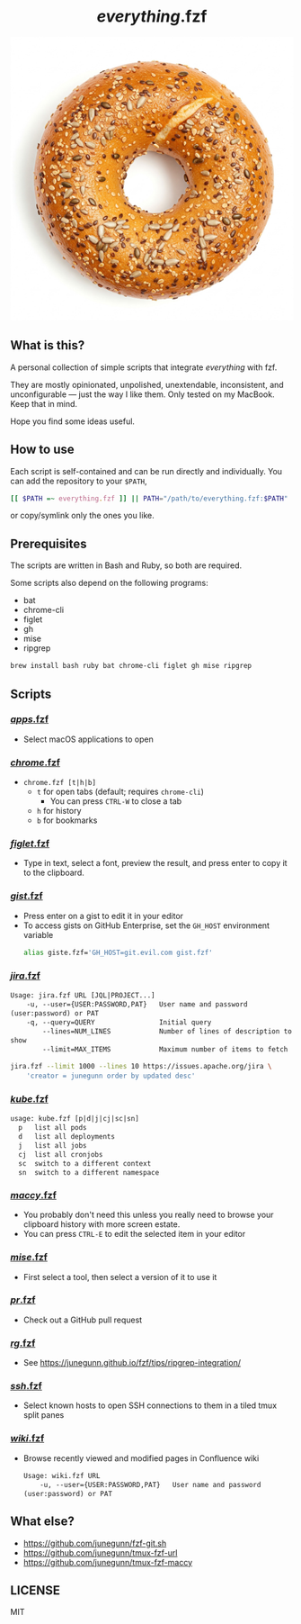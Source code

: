 <h1 align="center">
  <i>everything</i>.fzf
</h1>

![everything.fzf](https://github.com/junegunn/i/blob/master/everything.fzf.jpg)

What is this?
-------------

A personal collection of simple scripts that integrate *everything* with fzf.

They are mostly opinionated, unpolished, unextendable, inconsistent, and
unconfigurable — just the way I like them. Only tested on my MacBook.
Keep that in mind.

Hope you find some ideas useful.

How to use
----------

Each script is self-contained and can be run directly and individually.
You can add the repository to your `$PATH`,

```sh
[[ $PATH =~ everything.fzf ]] || PATH="/path/to/everything.fzf:$PATH"
```

or copy/symlink only the ones you like.

Prerequisites
-------------

The scripts are written in Bash and Ruby, so both are required.

Some scripts also depend on the following programs:

* bat
* chrome-cli
* figlet
* gh
* mise
* ripgrep

```sh
brew install bash ruby bat chrome-cli figlet gh mise ripgrep
```

Scripts
-------

### [_apps_](https://www.apple.com/macos)[.fzf](apps.fzf)

* Select macOS applications to open

### [_chrome_](https://www.google.com/chrome/)[.fzf](chrome.fzf)

* `chrome.fzf [t|h|b]`
    * `t` for open tabs (default; requires `chrome-cli`)
        * You can press `CTRL-W` to close a tab
    * `h` for history
    * `b` for bookmarks

### [_figlet_](http://www.figlet.org/)[.fzf](figlet.fzf)

* Type in text, select a font, preview the result, and press enter to copy it
  to the clipboard.

### [_gist_](https://gist.github.com/)[.fzf](gist.fzf)

* Press enter on a gist to edit it in your editor
* To access gists on GitHub Enterprise, set the `GH_HOST` environment variable
  ```sh
  alias giste.fzf='GH_HOST=git.evil.com gist.fzf'
  ```

### [_jira_](https://www.atlassian.com/software/jira)[.fzf](jira.fzf)

```
Usage: jira.fzf URL [JQL|PROJECT...]
    -u, --user={USER:PASSWORD,PAT}   User name and password (user:password) or PAT
    -q, --query=QUERY                Initial query
        --lines=NUM_LINES            Number of lines of description to show
        --limit=MAX_ITEMS            Maximum number of items to fetch
```

```sh
jira.fzf --limit 1000 --lines 10 https://issues.apache.org/jira \
    'creator = junegunn order by updated desc'
```

### [_kube_](https://kubernetes.io/)[.fzf](kube.fzf)

```
usage: kube.fzf [p|d|j|cj|sc|sn]
  p   list all pods
  d   list all deployments
  j   list all jobs
  cj  list all cronjobs
  sc  switch to a different context
  sn  switch to a different namespace
```

### [_maccy_](https://maccy.app/)[.fzf](maccy.fzf)

* You probably don't need this unless you really need to browse your clipboard
  history with more screen estate.
* You can press `CTRL-E` to edit the selected item in your editor

### [_mise_](https://mise.jdx.dev/)[.fzf](mise.fzf)

* First select a tool, then select a version of it to use it

### [_pr_](https://docs.github.com/en/pull-requests)[.fzf](pr.fzf)

* Check out a GitHub pull request

### [_rg_](https://github.com/BurntSushi/ripgrep)[.fzf](rg.fzf)

* See https://junegunn.github.io/fzf/tips/ripgrep-integration/

### [_ssh_](https://en.wikipedia.org/wiki/Secure_Shell)[.fzf](ssh.fzf)

* Select known hosts to open SSH connections to them in a tiled tmux split
  panes

### [_wiki_](https://www.atlassian.com/software/confluence)[.fzf](wiki.fzf)

* Browse recently viewed and modified pages in Confluence wiki
  ```
  Usage: wiki.fzf URL
      -u, --user={USER:PASSWORD,PAT}   User name and password (user:password) or PAT
  ```

What else?
----------

* https://github.com/junegunn/fzf-git.sh
* https://github.com/junegunn/tmux-fzf-url
* https://github.com/junegunn/tmux-fzf-maccy

LICENSE
-------

MIT
